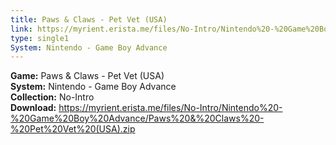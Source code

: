 ```yaml
---
title: Paws & Claws - Pet Vet (USA)
link: https://myrient.erista.me/files/No-Intro/Nintendo%20-%20Game%20Boy%20Advance/Paws%20&%20Claws%20-%20Pet%20Vet%20(USA).zip
type: single1
System: Nintendo - Game Boy Advance
---
```

<b>Game:</b> Paws & Claws - Pet Vet (USA)<br>
<b>System:</b> Nintendo - Game Boy Advance<br>
<b>Collection:</b> No-Intro<br>
<b>Download:</b> https://myrient.erista.me/files/No-Intro/Nintendo%20-%20Game%20Boy%20Advance/Paws%20&%20Claws%20-%20Pet%20Vet%20(USA).zip